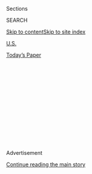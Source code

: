 <div id="app">

<div>

<div>

<div>

<div class="NYTAppHideMasthead css-1q2w90k e1suatyy0">

<div class="section css-ui9rw0 e1suatyy2">

<div class="css-eph4ug er09x8g0">

<div class="css-6n7j50">

</div>

<span class="css-1dv1kvn">Sections</span>

<div class="css-10488qs">

<span class="css-1dv1kvn">SEARCH</span>

</div>

[Skip to content](#site-content)[Skip to site
index](#site-index)

</div>

<div id="masthead-section-label" class="css-1wr3we4 eaxe0e00">

[U.S.](https://www.nytimes3xbfgragh.onion/section/us)

</div>

<div class="css-10698na e1huz5gh0">

</div>

</div>

<div id="masthead-bar-one" class="section hasLinks css-15hmgas e1csuq9d3">

<div class="css-uqyvli e1csuq9d0">

</div>

<div class="css-1uqjmks e1csuq9d1">

</div>

<div class="css-9e9ivx">

[](https://myaccount.nytimes3xbfgragh.onion/auth/login?response_type=cookie&client_id=vi)

</div>

<div class="css-1bvtpon e1csuq9d2">

[Today’s
Paper](https://www.nytimes3xbfgragh.onion/section/todayspaper)

</div>

</div>

</div>

</div>

<div data-aria-hidden="false">

<div id="site-content" data-role="main">

<div>

<div class="css-1aor85t" style="opacity:0.000000001;z-index:-1;visibility:hidden">

<div class="css-1hqnpie">

<div class="css-epjblv">

<span class="css-17xtcya">[U.S.](/section/us)</span><span class="css-x15j1o">|</span><span class="css-fwqvlz">Parkland
Parent Lori Alhadeff Wins Election to School Board in
Florida</span>

</div>

<div class="css-k008qs">

<div class="css-1iwv8en">

<span class="css-18z7m18"></span>

<div>

</div>

</div>

<span class="css-1n6z4y">https://nyti.ms/2oi9JnV</span>

<div class="css-1705lsu">

<div class="css-4xjgmj">

<div class="css-4skfbu" data-role="toolbar" data-aria-label="Social Media Share buttons, Save button, and Comments Panel with current comment count" data-testid="share-tools">

  - 
  - 
  - 
  - 
    
    <div class="css-6n7j50">
    
    </div>

  - 

</div>

</div>

</div>

</div>

</div>

</div>

<div class="css-13pd83m">

</div>

<div id="top-wrapper" class="css-1sy8kpn">

<div id="top-slug" class="css-l9onyx">

Advertisement

</div>

[Continue reading the main
story](#after-top)

<div class="ad top-wrapper" style="text-align:center;height:100%;display:block;min-height:250px">

<div id="top" class="place-ad" data-position="top" data-size-key="top">

</div>

</div>

<div id="after-top">

</div>

</div>

<div id="sponsor-wrapper" class="css-1hyfx7x">

<div id="sponsor-slug" class="css-19vbshk">

Supported by

</div>

[Continue reading the main
story](#after-sponsor)

<div id="sponsor" class="ad sponsor-wrapper" style="text-align:center;height:100%;display:block">

</div>

<div id="after-sponsor">

</div>

</div>

<div class="css-1vkm6nb ehdk2mb0">

# Parkland Parent Lori Alhadeff Wins Election to School Board in Florida

</div>

<div class="css-79elbk" data-testid="photoviewer-wrapper">

<div class="css-z3e15g" data-testid="photoviewer-wrapper-hidden">

</div>

<div class="css-1a48zt4 ehw59r15" data-testid="photoviewer-children">

![<span class="css-16f3y1r e13ogyst0" data-aria-hidden="true">Ryan Petty
and Lori Alhadeff, parents of students who were killed in the mass
shooting in Parkland, Fla. Ms. Alhadeff won election to the Broward
County School Board on
Tuesday.</span><span class="css-cnj6d5 e1z0qqy90" itemprop="copyrightHolder"><span class="css-1ly73wi e1tej78p0">Credit...</span><span><span>Joe
Raedle/Getty
Images</span></span></span>](https://static01.graylady3jvrrxbe.onion/images/2018/08/29/us/29parkland/merlin_138189456_4b66b913-5846-409e-85c4-35d8a07ff883-articleLarge.jpg?quality=75&auto=webp&disable=upscale)

</div>

</div>

<div class="css-xt80pu e12qa4dv0">

<div class="css-18e8msd">

<div class="css-vp77d3 epjyd6m0">

<div class="css-1baulvz">

By [<span class="css-1baulvz last-byline" itemprop="name">Patricia
Mazzei</span>](https://www.nytimes3xbfgragh.onion/by/patricia-mazzei)

</div>

</div>

  - Aug. 28,
    2018

  - 
    
    <div class="css-4xjgmj">
    
    <div class="css-d8bdto" data-role="toolbar" data-aria-label="Social Media Share buttons, Save button, and Comments Panel with current comment count" data-testid="share-tools">
    
      - 
      - 
      - 
      - 
        
        <div class="css-6n7j50">
        
        </div>
    
      - 
    
    </div>
    
    </div>

</div>

</div>

<div class="section meteredContent css-1r7ky0e" name="articleBody" itemprop="articleBody">

<div class="css-1fanzo5 StoryBodyCompanionColumn">

<div class="css-53u6y8">

PARKLAND, Fla. — When Alyssa Alhadeff and Alaina Petty, both 14, died
this year in a mass shooting at Marjory Stoneman Douglas High School in
Parkland, Fla., their grief-stricken parents publicly mourned their
daughters and questioned politicians over what could be done to prevent
another tragedy.

Then they entered the political arena themselves, [launching
campaigns](https://www.nytimes3xbfgragh.onion/2018/05/15/us/parkland-parents-school-board.html)
for the elected body with the most power over their daughters’
education: the Broward County School Board.

On Tuesday, one of them, Lori Alhadeff, won her election to the board,
promising to focus on security and hold accountable administrators she
sees as responsible for failing to quickly [adopt safety
measures](https://www.nytimes3xbfgragh.onion/2018/08/11/us/back-to-school-security-guns.html)
after the shooting, which left 17 students and educators dead on Feb.
14. The other parent, Ryan Petty, was trailing late into the night
behind the incumbent, Donna Korn, who would need at least 50 percent of
the vote to avoid a runoff.

“I’m so excited to honor my daughter, Alyssa, and the 16 other victims
in the Parkland shooting, and to be able to be the voice of change,” Ms.
Alhadeff, 43, said after her victory.

</div>

</div>

<div class="css-1fanzo5 StoryBodyCompanionColumn">

<div class="css-53u6y8">

The Parkland shooting drew much more attention than most other school
killings in part because student survivors and victims’ families in the
affluent and mostly liberal community almost immediately [engaged in gun
politics](https://www.nytimes3xbfgragh.onion/2018/08/15/us/politics/parkland-students-voting.html),
speaking loudly and forcefully to state and federal lawmakers. Several
families started their own school safety and awareness efforts, and some
parents even appeared in television ads for Democratic candidates for
Florida governor, advocating stricter gun control.

At the local level, however, the attention turned to the school
district, where Parkland families emerged as critics of Superintendent
Robert W. Runcie’s administration, saying he should have been more
transparent about the education system’s dealings with the former
student accused in the killings, and taken more decisive steps to secure
school campuses in the wake of the shooting.

\[*[Get more results from Tuesday’s primary in
Florida.](https://www.nytimes3xbfgragh.onion/2018/08/28/us/politics/florida-arizona-election-results.html)*\]

Mr. Runcie’s employment appeared at risk if his critics won school board
seats. But most of the incumbents supportive of the superintendent
fended off their challengers on Tuesday. Ms. Alhadeff has been less
critical than Mr. Petty of the superintendent, saying she will wait to
make up her mind until she takes her seat and reviews the inner workings
of his administration.

Mr. Runcie has defended his actions, acknowledging some mistakes but
noting that no playbook exists for how to prevent or respond to a
devastating school rampage.

“There’s no easy fix, and it’s going to take us a while to go through
this very difficult process,” he told reporters in Parkland this month.
“But at this moment in our journey, what we need in this school
system, in our community, is stability in leadership.”

</div>

</div>

<div class="css-1fanzo5 StoryBodyCompanionColumn">

<div class="css-53u6y8">

Ms. Alhadeff won a Parkland-based seat where the incumbent, Abby
Freedman, chose not to seek re-election. One of her opponents, Tennille
Doe-Decoste, is the mother of the best friend of Joaquin Oliver, one of
the students killed at Stoneman Douglas. Another candidate, Richard
Mendelson, a former Stoneman Douglas teacher, is a friend of the family
of Aaron Feis, a coach who died in the shooting. Mr. Mendelson lost to
an incumbent, Laurie Rich Levinson.

Mr. Petty tried to oust Ms. Korn, a seven-year incumbent, in a
countywide seat. He faced criticism for old posts on Twitter that Ms.
Korn said showed him to be bigoted. He apologized for his past comments.

A group of Parkland victims’ families, Stand With Parkland, had called
for wholesale change on the school board. Some parents took particular
issue with a speech Ms. Korn delivered to district employees this month,
in which she said the previous school year had been “amazing.”

“It was difficult to hear those words,” said April Schentrup, whose
16-year-old daughter, Carmen, was killed in the shooting. Ms. Schentrup
was a public school principal at the time of the shooting, but was
reassigned afterward to oversee district safety and security. “We know
it wasn’t the best year in Broward schools,” she said.

Ms. Korn apologized, but the controversy underscored the ugly tone some
school board races took in the weeks that followed. The police were even
called after candidates and their volunteers verbally tussled at early
voting polls.

</div>

</div>

</div>

<div>

</div>

<div>

</div>

<div>

</div>

<div>

<div id="bottom-wrapper" class="css-1ede5it">

<div id="bottom-slug" class="css-l9onyx">

Advertisement

</div>

[Continue reading the main
story](#after-bottom)

<div id="bottom" class="ad bottom-wrapper" style="text-align:center;height:100%;display:block;min-height:90px">

</div>

<div id="after-bottom">

</div>

</div>

</div>

</div>

</div>

## Site Index

<div>

</div>

## Site Information Navigation

  - [© <span>2020</span> <span>The New York Times
    Company</span>](https://help.nytimes3xbfgragh.onion/hc/en-us/articles/115014792127-Copyright-notice)

<!-- end list -->

  - [NYTCo](https://www.nytco.com/)
  - [Contact
    Us](https://help.nytimes3xbfgragh.onion/hc/en-us/articles/115015385887-Contact-Us)
  - [Work with us](https://www.nytco.com/careers/)
  - [Advertise](https://nytmediakit.com/)
  - [T Brand Studio](http://www.tbrandstudio.com/)
  - [Your Ad
    Choices](https://www.nytimes3xbfgragh.onion/privacy/cookie-policy#how-do-i-manage-trackers)
  - [Privacy](https://www.nytimes3xbfgragh.onion/privacy)
  - [Terms of
    Service](https://help.nytimes3xbfgragh.onion/hc/en-us/articles/115014893428-Terms-of-service)
  - [Terms of
    Sale](https://help.nytimes3xbfgragh.onion/hc/en-us/articles/115014893968-Terms-of-sale)
  - [Site
    Map](https://spiderbites.nytimes3xbfgragh.onion)
  - [Help](https://help.nytimes3xbfgragh.onion/hc/en-us)
  - [Subscriptions](https://www.nytimes3xbfgragh.onion/subscription?campaignId=37WXW)

</div>

</div>

</div>

</div>
